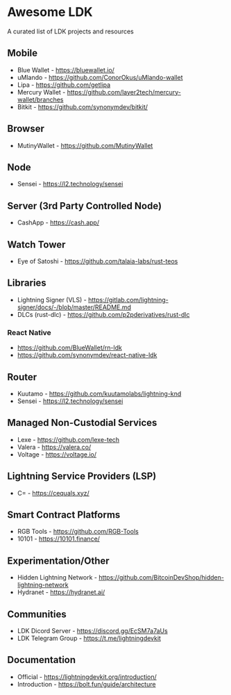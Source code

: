 # Awesome LDK
A curated list of LDK projects and resources

## Mobile
- Blue Wallet - https://bluewallet.io/
- uMlando - https://github.com/ConorOkus/uMlando-wallet
- Lipa - https://github.com/getlipa
- Mercury Wallet - https://github.com/layer2tech/mercury-wallet/branches
- Bitkit - https://github.com/synonymdev/bitkit/

## Browser
- MutinyWallet - https://github.com/MutinyWallet

## Node
- Sensei - https://l2.technology/sensei

## Server (3rd Party Controlled Node)
- CashApp - https://cash.app/

## Watch Tower
- Eye of Satoshi - https://github.com/talaia-labs/rust-teos

## Libraries
- Lightning Signer (VLS) - https://gitlab.com/lightning-signer/docs/-/blob/master/README.md
- DLCs (rust-dlc) - https://github.com/p2pderivatives/rust-dlc

### React Native
- https://github.com/BlueWallet/rn-ldk
- https://github.com/synonymdev/react-native-ldk

## Router
- Kuutamo - https://github.com/kuutamolabs/lightning-knd
- Sensei - https://l2.technology/sensei

## Managed Non-Custodial Services
- Lexe - https://github.com/lexe-tech
- Valera - https://valera.co/
- Voltage - https://voltage.io/

## Lightning Service Providers (LSP)
- C= - https://cequals.xyz/

## Smart Contract Platforms
- RGB Tools - https://github.com/RGB-Tools
- 10101 - https://10101.finance/

## Experimentation/Other
- Hidden Lightning Network - https://github.com/BitcoinDevShop/hidden-lightning-network
- Hydranet - https://hydranet.ai/

## Communities
- LDK Dicord Server - https://discord.gg/EcSM7a7aUs
- LDK Telegram Group - https://t.me/lightningdevkit

## Documentation
- Official - https://lightningdevkit.org/introduction/
- Introduction - https://bolt.fun/guide/architecture
